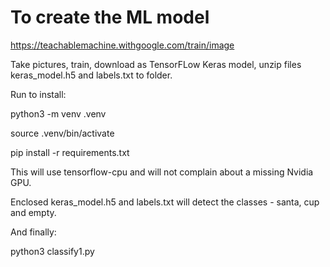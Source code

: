 # To create the ML model

https://teachablemachine.withgoogle.com/train/image

Take pictures, train, download as TensorFLow Keras model, unzip files keras_model.h5 and labels.txt to folder.

Run to install: 

python3 -m venv .venv

source .venv/bin/activate

pip install -r requirements.txt

This will use tensorflow-cpu and will not complain about a missing Nvidia GPU.

Enclosed keras_model.h5 and labels.txt will detect the classes - santa, cup and empty.

And finally:

python3 classify1.py
